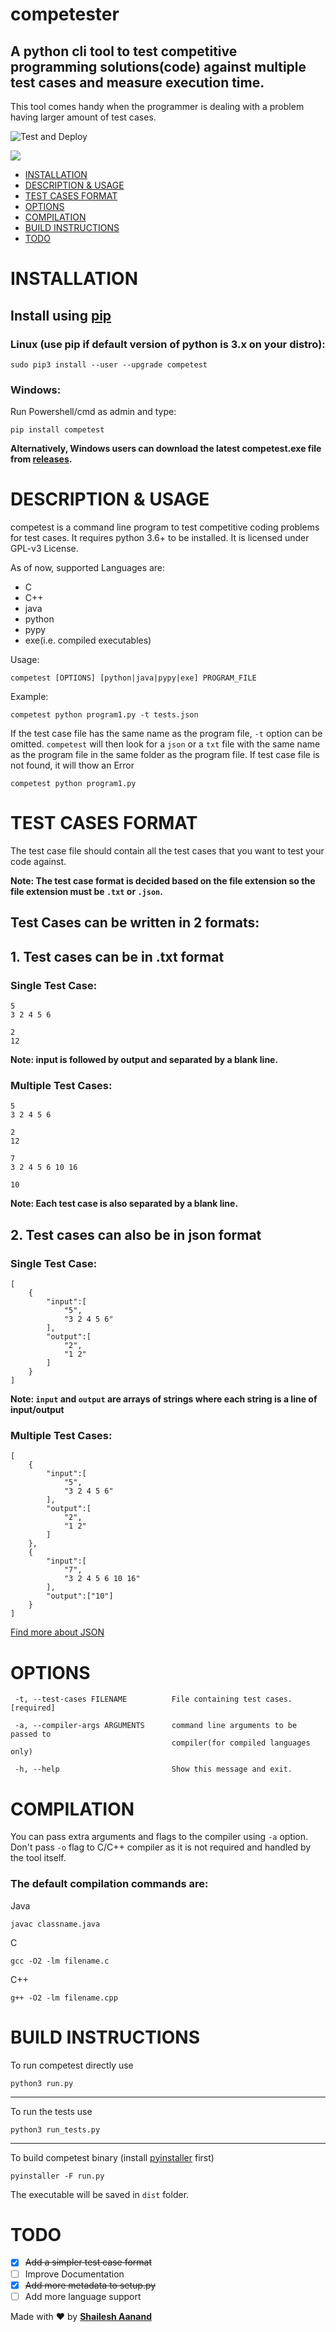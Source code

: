 # competester

## A python cli tool to test competitive programming solutions(code) against multiple test cases and measure execution time.

This tool comes handy when the programmer is dealing with a problem having
larger amount of test cases.

![Test and Deploy](https://github.com/shaileshaanand/competester/workflows/Test%20and%20Deploy/badge.svg)

<img src="https://raw.githubusercontent.com/shaileshaanand/competester/master/docs/images/first.svg"/>

-   [INSTALLATION](#installation)
-   [DESCRIPTION & USAGE](#description--usage)
-   [TEST CASES FORMAT](#test-cases-format)
-   [OPTIONS](#options)
-   [COMPILATION](#compilation)
-   [BUILD INSTRUCTIONS](#build-instructions)
-   [TODO](#todo)

# INSTALLATION

## Install using [pip](https://pip.pypa.io/)

### Linux (use pip if default version of python is 3.x on your distro):

```
sudo pip3 install --user --upgrade competest
```

### Windows:

Run Powershell/cmd as admin and type:

```
pip install competest
```

**Alternatively, Windows users can download the latest competest.exe file from
[releases](https://github.com/shaileshaanand/competester/releases/latest).**

# DESCRIPTION & USAGE

competest is a command line program to test competitive coding problems for test cases. It requires python 3.6+ to be installed. It is licensed under GPL-v3 License.

As of now, supported Languages are:

-   C
-   C++
-   java
-   python
-   pypy
-   exe(i.e. compiled executables)

Usage:

```
competest [OPTIONS] [python|java|pypy|exe] PROGRAM_FILE
```

Example:

```
competest python program1.py -t tests.json
```

If the test case file has the same name as the program file, `-t` option can be omitted. `competest` will then look for a `json` or a `txt` file with the same name as the program file in the same folder as the program file. If test case file is not found, it will thow an Error

```
competest python program1.py
```

# TEST CASES FORMAT

The test case file should contain all the test cases that you want to test your
code against.

**Note: The test case format is decided based on the file extension so the file
extension must be `.txt` or `.json`.**

## Test Cases can be written in 2 formats:

## 1. Test cases can be in .txt format

### Single Test Case:

```
5
3 2 4 5 6

2
12
```

**Note: input is followed by output and separated by a blank line.**

### Multiple Test Cases:

```
5
3 2 4 5 6

2
12

7
3 2 4 5 6 10 16

10
```

**Note: Each test case is also separated by a blank line.**

## 2. Test cases can also be in json format

### Single Test Case:

```
[
    {
        "input":[
            "5",
            "3 2 4 5 6"
        ],
        "output":[
            "2",
            "1 2"
        ]
    }
]
```

**Note: `input` and `output` are arrays of strings where each string is a line of input/output**

### Multiple Test Cases:

```
[
    {
        "input":[
            "5",
            "3 2 4 5 6"
        ],
        "output":[
            "2",
            "1 2"
        ]
    },
    {
        "input":[
            "7",
            "3 2 4 5 6 10 16"
        ],
        "output":["10"]
    }
]
```

[Find more about JSON](https://www.json.org)

# OPTIONS

```
 -t, --test-cases FILENAME          File containing test cases.  [required]

 -a, --compiler-args ARGUMENTS      command line arguments to be passed to
                                    compiler(for compiled languages only)

 -h, --help                         Show this message and exit.
```

# COMPILATION

You can pass extra arguments and flags to the compiler using `-a` option.
Don't pass `-o` flag to C/C++ compiler as it is not required and handled
by the tool itself.

### The default compilation commands are:

Java

```
javac classname.java
```

C

```
gcc -O2 -lm filename.c
```

C++

```
g++ -O2 -lm filename.cpp
```

# BUILD INSTRUCTIONS

To run competest directly use

```
python3 run.py
```

---

To run the tests use

```
python3 run_tests.py
```

---

To build competest binary (install [pyinstaller](https://pypi.org/project/PyInstaller/) first)

```
pyinstaller -F run.py
```

The executable will be saved in `dist` folder.

# TODO

-   [x] ~~Add a simpler test case format~~
-   [ ] Improve Documentation
-   [x] ~~Add more metadata to setup.py~~
-   [ ] Add more language support

Made with ♥️ by [**Shailesh Aanand**](https://github.com/shaileshaanand/)
